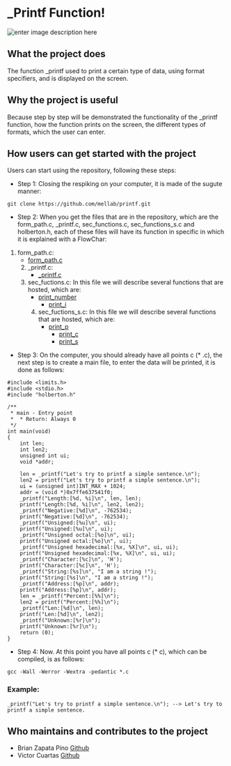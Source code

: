 # _Printf Function!
![enter image description here](https://www.holbertonschool.com/holberton-logo.png)

## What the project does
The function _printf used to print a certain type of data, using format specifiers, and is displayed on the screen.



## Why the project is useful
Because step by step will be demonstrated the functionality of the _printf function, how the function prints on the screen, the different types of formats, which the user can enter.

## How users can get started with the project
Users can start using the repository, following these steps:

 - Step 1: Closing the respiking on your computer, it is made of the sugute manner:
 
`git clone https://github.com/mellab/printf.git `
 
 - Step 2: When you get the files that are in the repository, which are the form_path.c,  _printf.c, sec_functions.c, sec_functions_s.c and holberton.h, each of these files will have its function in specific in which it is explained with a FlowChar:
  1. form_path.c:
      - <a href="https://viewer.diagrams.net/?highlight=0000ff&edit=_blank&layers=1&nav=1&title=form_path#R7V1Zc9s2EP4tfdDU9Yw1BMHz0VfStE6ajtMm6YuHkiCJNUWqFOUjv77gAYoEVhLlECRNJYdNgOCBXeDbA4vlAF8unt6GznL%2BPpgQb6Aqk6cBvhqoKtJshf6Ka56zGt1Cac0sdCdZ3abi1v1GssrswtnanZBVqWEUBF7kLsuV48D3yTgq1TlhGDyWm00Dr%2FzUpTMjQsXt2PHE2s%2FuJJqntZZqbup%2FJe5szp6MDDs9s3BY46wnq7kzCR4LVfh6gC%2FDIIjSo8XTJfFi6jG6fH73%2FNm7uTfe%2Fvbn6j%2Fnr4vfP334%2Byy92ZtDLsm7EBI%2FevGtf3v4d%2F3mCWPdsb6sJjfvrhfB2Rlm9HlwvHVGsay30TMjIZlQimbFIIzmwSzwHe96U3sRBmt%2FQuIHKbS0aXMTBEtaiWjlvySKnrPh4ayjgFbNo4WXnc1pGxcqdjd781WwDsdkRzucjTonnJFoBy0yNse9LQydjJhvSbAgUfhMG4TEcyL3oTy%2BnGyYzvJ2G1bQg4wbBzAdC3y5pT2IBOZsSB%2BT7nHuRuR26SQEeaRTukzmaeBHGQ8Q7drFzHNWq4xrqygM7vM5UmJKfHrqet5l4AVh8lg80Yk10fLLCmcsdYQN42A2PpAwIk87Cc%2FOWtkQzSDJyhj3WJjeWdW8MLM15fs5BY4bXevEFKp51hjirIHv19q0%2BeR%2F06e3%2FwQfHq7unff%2FaOd%2FXthnqjhv2mMGRxO53IHJ0SqGGQIvTqdBSAUrrfwpqVA%2B%2FHVzM1ANZxEjlT9aLXPiFTFuHixG69V%2BfCsjFgW7N87C9WKc%2BJV4DyRyxw6Ago7nznxaGFPekBCGQvpI15%2FRkrEpfUoGw5kGoKNDrOkYQkdjbJHRVCY66qiEjhA8Ig3AR6MGfAS7YAqj4Nqf%2FJBjqq4rZU7ZIqcgRskTZCKneiDImIDaq%2F%2FhtgQZ%2BDZGNxTztphhtcWMna%2B9S5L9PFB1%2Bt%2FwaLcuRiE9mkUJATPhlv4Ui1z7LRLyh0R8uUTUjBLOYhOQiDoAtLYsoFVf%2BdTeZT7vNRiMumd2cul5GDrPhQbLwPWjVeHOH%2BOKzaDI78iEr8l5Tw5rTw%2FSN9gMirwrLx8nIuq885drStzz%2BMrk9dyBSu%2BtnC7vnPRoeTeiP1PoUECESZpmLTg4ii8G9G8KIsv4kI4Vx%2FOIF8xCZxE3J6FL%2BxgjRPncx82Jvaqc%2B0SY2xCJuDGdEmMM4sbEtEdZDyXhBi77GRCEG8wbWrcmDStodhs4QZ7c6Et2eXz8NT4e6lnp6qlw6uqZFXza3y%2FFQuGquLi5LCmx62rGJMD115AT40WghFDZImAWwjZQ4ttrSJcPSpCDJYUYqgT4DGTuKE6N5054kukzvxSgiD622BTUmYQbJrh2Ef%2BDrmBK09YGW5%2B91QxVqmBXCasIotakCWGVbZjYkeoTNcriSccAVqlNGpNGlxxxtQGKJQIK2A51zJh87S7q72OG2SlmWAIvNjZfXK7B6uOVKGtMYCVqZOmaLlOJwkZZRGFLF4FJljty59Qs0H8UEue%2BR9Igt3C7Iw3EpYAeABADlr0IxLCkIwiEREfvqaBBcdzZM%2Fid1TKN3kjsuU7NBt3iIQgPRRBi%2BkoJg7AkBuSLMv2aD3mAz9750C31SGURBcfKjm4pSEBMEqAhZf72168i6QZieMTkNQKUJAWQ16Y0D7WoJD2GlJ4nKPUyMnbEx6ho2xfdjKPt0uSVKla6zrPK0KuqVro08OqlcadW1q3sboGXqFu5g7JDvjealalydgayIc0KcpHLE%2BV6L2eDXXE24G5ZGqotejuOiR2q3TFN1xbYEcPLQL9wB%2FrVcDUohDPol0p9%2BlWL6%2F8W54LSVQVAqXwtpQhTbMFNAh96aQDiyhaH1ZrUBuNku6RC1RI1XJk9IDlwmxiFK5l%2FZdjSLxR6UBtatWgNWogzMDQ8ZH6oAlypkDmom0NTlpmhi3rVh0AgOO1kxKmvfChZTAp37Hjn2YmFO5mk04es3G%2FOKLlVTOFstZzeV7%2BImUvvRWfMahMqIosFmGOBCqxZYID8qrS4D9F7%2FpWs%2Bkl8Fdkl4mNNNLCh9SJpxDdESX00xNeAzQPNEl90zPYXdXB54Ntmu6hjiIjf24GvqVZ54Jt2uwNftUQtqLfUN3idRzHapr7o%2F%2B4r7hgmt%2FgABAs0ijvUYD%2BeoW%2BjMvDodutD3xIo3WSQcR5Y%2FLVwBg4yPown9Tkv2vOxwnt8hdnSBgNBktTpcmUeo73OC6UhZux%2BzS0e1uVJvk%2FD%2BQVaDcr3WoTBmKwquC5Gzvh%2BlrDvj3XkuT5DLN6locd%2FQQds8meQ7gIr1Kd%2FZLo6uA2wpgGspUKiR1psIIXjIxI93OpdvprXmuhhsu9V%2B8AlLPlklwpb0rj94%2Fy0SJEyu2rDm8N3pdjlB%2BlZioHt21Js%2BM2k7kvJ6X4cUY1I4cIadSSarLKCGmE9RBHI25rimOuKe3anbTakfS2e27k7TaKOY1dfV25VybFFJcft5SRTuUlmaKo4yZqMb8HK8XhEkcI62xXXBFbEcJa%2BUl9XtRLxMeCZaJb4SPQLfZ67lFKqkoiLJInkxI3cwO8nS854vQpYGwMNJok8qRDfVU4eopbZwOzdxdMszkA6nHrBY7xxOBo6vh9ETszNu2JOEo9MY056zoh4HynVE3bjqzDtbcocEl4%2FkJRHUpfLgIV5KJGIIWtRHjPGVnX%2BEG8UPBb1r6SCnpgHofuN2v%2BOl2g9k%2FM49Wo8O%2BLMWu5Y4NkmW%2BeL0gPQQiFHhBxvHrA9dFemzb3m2h4ms7rvtOry9W6WdYK36tKeC1adaB5izrw3y%2FepyTpU1fKypd6AqYfZKO806oTZfWjxDFlSM5VwYgFw5ICwJE0qHJqFs8OwtCWTSSVLsT4wY%2FSrLbtSM2CGjC0Ky8Fgxg1xxOfm2oJm9SGOGCF63LonxqI50LDuqVbY6nFEUoBzB2MF2owDTXZTk8ahA3d%2FvAo5MFSNkigYIhvvEQdJSbbCy6ZDfdmuGhISCickeGyvKiQQn1CXlzbShYToFj0uIWEq5VgiTRXXJBoWEuxpP4REctZC5URhGhLF%2BK65LoFBFWy5pmTEMMl%2BWxATivk9ggIjxEmKTggKNiXq21rdjKCw%2BXSH%2FKCsKihszizRlIYFBRbt4%2FQF4%2FXqu6UTzU%2BopFjFNTHU0F%2BnxYwLSat4r2YWWZRsfbpM7nfnucllcHBRL4RMHiaSuzsAPTf3jNYtZbaHnHUopZhAzKp82C43DJXLfGFB0VpM%2FtedVAykepdyitUSFLB9L2aFsEcd5l8zMajoQCHeH17sCpBoixuidIF3yxaSKaEWUinVj1JCUJSBKWwhEacgG8SShVNM5e755ADcDzA5mgrQhp%2Fe6vYGdlzFC9UIv2qPSkWY09JNea76XcOwwqda%2BoB3bFWXERtKR4YBpUwa2Inpr7oRICWD%2BOr%2BXHCynF0g7UVve0c2L0ggPu%2FsbXL3AixY8GsRLNvCn3Nnlfzw5x2KQffVa%2BBrYOUtXq9rY5cUNZzzFQCfNgSzZNYRkgLzTFy%2FPx5stADB1Cw2HpFWoKp6hRyxjeoFbGfQcZC%2F7B02ga92NUp8IHKoDUVBtvCGko1v%2FxxwW6IbSC0ekmgd%2Bien2zZkv1KHPf8NEOjrwmBO8Re462kxDIKoaMfHS%2BXvgwmJW%2FwP">form_path.c</a>
      2.  _printf.c:
      	   - <a href="https://viewer.diagrams.net/?highlight=0000ff&edit=_blank&layers=1&nav=1&title=_prinft#R3VprU9s4FP01mWF3hkxsxU7ykYSUdpeldGgLfGIUW7G9KJaRFfL49b2ypdiOTAilpinJDLGuHrbOlc49V6aFRrPlGcdJ%2BB%2FzCW3ZHX%2FZQqct2%2B4NXPgrDavc0B10c0PAIz83WYXhKloTZewo6zzySVppKBijIkqqRo%2FFMfFExYY5Z4tqsymj1bsmOCCG4crD1LReR74Ic2vf7hX2jyQKQn1nyx3kNTOsG6uZpCH22aJkQuMWGnHGRH41W44IldhpXK4%2Fra7p%2Bb179s%2BX9AF%2FG%2F779eL7cT7Yh5d02UyBk1j89NCrNfrO1sRf33w9fXgY9MbOOjq2lTMfMZ0rwNRkxUojSHwAVBUZFyELWIzpuLAOOZvHPpH36UCpaHPOWAJGC4z%2FEyFWanXguWBgCsWMqto9J6iASNmce2RHO6TWGeYBEbtmrzwrZ1haLQq%2FM8JmRPAVNOCEYhE9VpcUVisz2LQr0IcL5YAX%2BBkZvriCKRj%2BKNCW0C3CSJCrBGeALGALV5Gdslgo2C2Y2TCgOE2Vo1LB2f1mV8jWmyUuq6cRpSNGGc9ui3yH9P3upluppm9PkOu%2B2I2PhAuy3Im7ru0rRykOsnqqvCjtaGUKS5u523m9p2oXzuAP3zW1k3L33DX937Vpap%2FG%2BtMZ7FW%2BsNBBOcM1fDFlHAIp2GRRWjoX387PTU4L2WwyT%2FfgsyopTfse8bw6Upr0na7TaZKUkFMhJeSYpLQhqjIrOU2xUt9AnxMx5zHYjo6tvzZY1MaSzouxJxaEhF4d9gO3h3CjAcGtBoRuHfb2W0YELXdL4N%2BC7N3GG%2BYnqqBiGgUxXHsAEQH8hhKFCPTriaqYRb6fcxRJozWeZENJbyUsikU2D2fYck7lWEBLqQr2DaJva9bR6FuWgX63Bny7MfB77zEGWPvKWMs9qCBgmTqWqgAg8zc%2Bu0sgtTrSkWEksUiIl1%2FhWpoCXZrIy4Qzj6R7hIkJ9u6DzKGf54JGsd4S2%2BHDkd86CnOzjxLQJXv%2BaXBzoS1qQ47ddoztZbt15OY05dF3qXetvUXWgSleU2U94jsS%2B0dq87hUxpgJZI5uILLAoVUAfU8ioIt%2BUgS4jcUhU4GNY38H3vsk8AeThW%2Fj7TgmL70t3jb6HTRElpG4kd3bjirdlmpOl2rkrLDShRjmW%2Boki7fluqJbVtL9fjHlae88S3mHpShsU1xrlksTHGue%2BxQnc%2Fg90TIj1cpC62PdCR6i3M9kzLrRQWzDePS1wwBV0yiVQ%2BFdQz0lgDDHlBLKAo5nMgcgPAKMZeJQrbssKp5nmCXRB%2Fd1GmlK3PoU2%2B8NJp1GU%2BxuNcW26xjeeVPGcZ5XQtVjVbsKtnbkbBnI1y3tKWULL8RctHEcMwGbicV3dikvpGQqVwTFE0IvIbuTDcDM88nmSSDh40eS54KN5n1b0nRgeqPWGU3JUtsUQjvjAaETtiiHgswAFSHj0Rp0PqYZAfsn8r0T2D15WB55hgfzM%2FJKLChFgiIuPBELoFDano3wvLMnfz%2FjOm3bm%2BbVHS5ZzpY6p0G9%2Bn2sh8gnpHoVq8IYaHOEULwIaHdKHy0I9Lh5nDPGBf%2FiVamZOkl58vmN23Yrr9rgIh%2BxWMobiF%2Bxus1Djfyh7hIOF9Mjj8VZHJH0AT9%2FlxPqdrtdK%2FXfx%2FnT9usgqy5FtgYNHUElH655r7N6%2BHxz%2BeXjdOktbBwcmwrlgh0C%2Bgaq%2Bzrk6QMKy66gj2rSAPRroIdi8Xo931fF%2Fyig8Q8%3D">_printf.c</a>
	   3. sec_fuctions.c: In this file we will describe several functions that are hosted, which are:
	       - <a href="https://viewer.diagrams.net/?highlight=0000ff&edit=_blank&layers=1&nav=1&title=print_number.drawio#R7VxZd5s4FP41Pk0f7MNiMH7M4jRpOpnMSTtp5iVHgAxMZOQKObbz60diMYsUbCfBps70Ice6CIHu8t1NtKOfThZfCJj6f2AXoo6muIuOftbRtMHQZH85YZkQVNPUE4pHAjel5YTb4BmmRCWlzgIXRqWJFGNEg2mZ6OAwhA4t0QAheF6eNsao%2FNQp8KBAuHUAEql3gUv9hGppg5x%2BAQPPz56smsPkygRkk9OdRD5w8bxA0kcd%2FZRgTJNfk8UpRJx5GV%2FuLpd36Nuj%2BeXrX9Ev8OPk6vv1391ksfNtblltgcCQvnrpUfRw%2FXByA%2FqPnj%2B5OA%2BD%2B8dv2dJPAM1SfqV7pcuMgdBl%2FEyHmFAfezgEaJRTTwiehS7kj1HYKJ%2FzDeMpI6qM%2BC%2BkdJkqB5hRzEg%2BnaD06ob7S182wjPiwJp5qYJSQDxIazafypVvsKArKfe%2BQDyBlCzZBAIRoMFTWaFAqpfeal7Oe%2FYjZf8WUtYFUdyyHVBBHjm3OevmfkDh7RTEDJkzEy5zdoxDmrJdZVs78RCIolRQESX4cWUUfPZKw%2FnlcYDQKUaYxI%2FVXQNabn91W%2BGKpdm6aW4txidIKFzUMj67aqaSSjHISofz3J7VzEj9gi33lbeLSm412iGajSmazfP867h7cfXjavjLNuiVbxk3Z93%2BvsxGLgvjg8hCvvu9CaPutQuyCDvcMk0w4cDk0ZhTShYbFFHNxxN7Fq1HtDJGMXg7B5MAcWS4gOgJ0sABEtwDKPBCNnCYeCCRgx97ZBB6bGTmo%2B%2Bx%2BLt9EQ%2FHlgMdR4aHtmX0DaVBPOwrZTyUAqIiAUTrHQBRvgUxjhiF7v%2Bui4WTFVnpyg6d1w%2FbnX1X%2FrlUqD0fXdt%2FgOnV5UpWu8VHuAjoT357z0hH94UrZ4t05XiwzAYh2%2B%2FP4uC%2BOMhvikfZXVJAfB0017m%2FtdCsvxGI41uPCQHLwoQpDkIaFVa%2B4YQCNBhldTOHlaSgMn%2FwpumZMufqmLxvrpyrjW%2Bkr3X8LkCLw30K%2F6WosXfhLmVK2Is%2BhLOJDclR%2BFlQcYYPU%2F5zSrADow38jA2cRy9W%2Bz9nFAUhzGCp4gbG0JS7AXcwtJUm3YBuGCVp9HUJtAx3GReLovq9QrG6LHEze29NWKwIorgMpzP2%2Fsf8ztimw5hXJuJBmU3Yrzg8S67lJpZrsMyaAAEIQYQ9AiZs4hSSgL0%2Fj7DK127yC2v9frCAWR2pXQZXzUPVwYa%2B3GzK4MR4%2BwAMbtPyjdEqg1NFiztMWdQlfi2RhVhKK6WhKE1Dc0poR1MZzm2clbYnOVSt9cmh1VBuKBXG8BDtwtgQo6xW2YVYKgtXfr4bRwRrDaIkh%2B2MAqosER%2FIjGJoDnSwywpyX9u35x4IoriHkcButj1a5qlQyOJMCByAjtMLk8B1E5OBUfAM7HgpLqw0dWTrGicd44yvxawkygOtppjPkpAS8%2FWBLjC%2FL%2BG91hTvLYH3Dyw0dnxAjj51P32uDXgPJ32s2oRh7NsmJFXEa3yYNqGrFS%2Bd9dkLzNd3aROqGDMdLCBVi2S7BCR5SbZFIdK7FE5re1XFoEnKDkUuvR3lcWIRa%2BUdjpI0goVRiqp87mS1x0%2FKh3EaxgsV4JLTkKUXzfXiRW8uCqLULtKEhmIspcnC4yegemOE51zatAfCEFOmcjh8KPYQERxzDETAhuiG4RWfwMgk2WwCa5CMnmCCbo2GVqaIXIbMZRtNcX%2FL7A4iG8%2BLqBUT2AUfk%2BAZhxSguKHjHvOjX9yt8K5f4AgiS5p9pc5Soa%2BUd5le6CyxQaEkeba9yaxHu01TvzWiy2jb9Y2Ezo3eLxuuWo3ikg2ld%2BVaISzEliotZCk9pfAvu5otm4C9sOy2fa3qU433bTxJJZi5%2B4JuJ%2B9U6jWltXSpAziIaEmzym0mTesZIubvNIHTPk6iYKhlxdeGfYH5TSUK0uCsTS2Hd4lVXw5BNwhVDbnw3j1UlT58g8jnA4lisE9RiK5CevDtDefeXtthEKBmU9G8CElWtXaxww6DlPmawPw7P2AM1pRYieNvC9wkTG%2BBj3h%2FgRiVSp4mq27v1EmIxSSB83vPyUi6Dht2ecranHzMqnwkSbM0a2tKPFue02lx0rb3I4J16v%2FaQtduMkIBxqtosGlGaOlmeaFBpdrwQg74ijxNXj0VvWrrD7T2VN0qaWzPZIF%2BvdbGI3nVojlVljS6G6nZvqoqYFUK%2Bf11x1ett83Xjfr5VrZD%2Bfw3lynqJCRt6idB6Hkn%2FuRCetovrmCfyIoXO2n1NxCdKpVTsarobKWHYgcNOds2nX9pDicGIk7UfCmyrzRNPHVBIJ0RbiZHgbSE95tawbDa4lTEmp3MCvSmQk7JJ5Mt6S83AEGt6y%2BL%2BVg76qUNKH7127jmDlawYf7xf%2BLN8%2F9CQR%2F9Bw%3D%3D">print_number</a>
	       	  - <a href="https://viewer.diagrams.net/?highlight=0000ff&edit=_blank&layers=1&nav=1&title=print_i#R5VpbU9s4FP41maGdKeNL7DiPBALLLqUwtFD2hZFtxdYiW0FWbvz6lWz5FpnEYWOg2zAk1pEsS98537ko6ZnH0fKMgmn4lfgQ9wzNX%2FbMk55hDIY2fxeCVSbQbdvMJAFFvpSVghv0DKVQk9IZ8mFSG8gIwQxN60KPxDH0WE0GKCWL%2BrAJwfWnTkEAFcGNB7AqvUM%2BCzOpYwxK%2BR8QBWH%2BZN0eZj0RyAfLnSQh8MmiIjLHPfOYEsKyq2h5DLEAL8fl7nx1hy8e7bM%2Fr5Mn8GP01%2FfL2y%2FZZKe73FJsgcKYvXrqx6OL66vrxffbu%2FDIHT89TU%2B1%2By8ShTnAM4mX3Ctb5QBCn%2BMpm4SykAQkBnhcSkeUzGIfisdovFWOuSBkyoU6F%2F4DGVtJ4wAzRrgoZBGWvS33J3FIyIx6cMM4aaAM0ACyDZuXpi02WLEVid4ZJBFkdMUHUIgBQ%2FO6QQFpl0ExrsSeX0j4d9Cyqajihu%2BAKfoo0RbQLULE4M0UpIAsOIXryE5IzCTsOt%2FaKMAgSaSiEkbJY0EKMbqwcNE9QRgfE0xo%2BljTt6Dj94vbKj2O4Zq2vbMa55AyuNwIfN7rSAZKH5Q3FxU%2BS1FYoXJf%2B%2B%2BaarQbVVOKkurYGnWlcJinYly0DITPPZxgsvBCrutDEMeEcVsj8YO4B2AUxHwghhO%2BpxEGLsRXJEFiABfTbK%2BjKUExg3Q857gnr6JUe10Ytgq%2B1QC%2BbXUEfn83jwWxSxZVZ5UKeEdIKHrm7ABYCGP%2FSMQaLvcEQ5CnaCwjhmjAJWI%2FJUnE9b24PrRk62RZ6TpZVRpXkCKOAaRS9nqvt8kqt3qzLYrLZa2dnnzClTDC0k5Mc1DjrG6vsTHbj7yrGrbWJirCb0H%2BQ63yMsz6tJnTV6bl2gWryrCUMsnLy19%2FqlWLrfwim7A04wLg11u2pVj2nPAbuIlQvrYHdDAHDxglYpW8HdCecZxd8vfP0wfvU2FTFS5wWrO6LedOxYNxaosjQX7EE6Yj2REh38%2FiOkzQM3DTqbTcz6QAWqOedSLm4qE8keGlS6czrGvDMA4txQvpwwZrNvYQA77eRtxVnH8bna6uf%2Fx9Gfr0bFDs4SMkTmuU36NPsdVMqhENrVl9e0%2BcNi2yoorzeDrjyz3qGTaIREYUu4n4yLjipcDZWPDC5SyyA1b0If6fzsGne%2BC7PqgzrZFieTjnqAOMISY8qkeCLhV%2FX%2BurBIKt%2BRtawryo0tWkbDKBtuc1JWX%2BYOhqu0eZHZIyY5CTMHfxAzU10B2rITfoipTOe3AwTwfy61bpQMy3%2B7McKJr3%2BRyiUd6WtvL7uuZ7XrRvLZ104z0Zny%2BzQnmvIG4WLeNZ5EJ6gD4JucGB0%2FSN3KXEg6Iy2kZIF3iPQWoz32YMo%2FglYlrir4mYdvqSpVlFnr26JGy%2FHkT7egNd7aZUviu6Dn%2BLGKobbTllvSunDEUbnw%2FSrDInlsgxCzZ5TWyq62JraKsxBuq%2BBQdNjBnaAxN0eb5g62vpZcMBg250xIwNplBTxjj2N%2BDd5ijow5znONoa3kM1mx80wG125YhU0%2F%2FFHdHLSXobP%2FRW2XzjKlXL%2F0100Tiu%2F56qULOstDzKi6q0gOICbb3MUv1USCJ31iK7Ws%2BiHA82lzeuY%2FWtMiNWfE9bVbU%2BczYaipumQ2enKx%2BlHjrfw0RB%2Bh2Oe%2FaPvaHXC0vTdhTs%2B2952PORviXrzif128aHt6r9Nq2yVen3KxV8%2B6eRabdIa9%2B04FNP6i7J%2F9SFrZ9YD1Xszf24MN4sf4OQfRdR%2FpLDHP8L">print_i</a>
		   4. sec_fuctions_s.c: In this file we will describe several functions that are hosted, which are:
		       - <a href="https://viewer.diagrams.net/?highlight=0000ff&edit=_blank&layers=1&nav=1&title=print_p#R7Vlbc%2BMmFP41nk0e7LF1s%2F0YO%2B72st2m43TTfcogCUs0CLQI2ZZ%2FfQ8CWZLlXBvPTlvnIYGPA4jv4xzgpGfPk%2B1HgdL4Vx5i2rOG4bZnX%2Fcsazz14LcCCg04U0cDkSChhkY1sCQ7bMChQXMS4qxlKDmnkqRtMOCM4UC2MCQE37TNVpy2Z01RhDvAMkC0i96RUMYanVjjGv8RkyiuZh55U92SoMrYrCSLUcg3Dche9Oy54FzqUrKdY6q4q3i5%2B6m4o58evI8%2F%2F559Q3%2FMfrn9%2FKWvB%2FvhNV32SxCYyTcPnRe7z1%2Fz7c4plg5afFncRrdp39VDrxHNDV9mrbKoCMQh8GmqXMiYR5whuqjRmeA5C7GaZgi12uYT5ymAIwD%2FwlIWZnOgXHKAYplQ06rnVBMdaPbMgo1dxnMR4CdWaQSUSERYPmHn7FUFb8A8wVIU0E9giiRZtz8OmX0Z7e1q7qFg6H%2BFFMOOFEv4YNnRo2ZbUbeJicTLFJXr34AHt5ldEUrnnHJR9rVDF09CB%2FBMCv6AGy0Ty7c9b6%2FFGguJt29Qo8teNcrYLNDEkVHlVpvaK6cGihsO6QxPxPfo%2Ba2vWarChtWmFsJBquySbaQC52BF%2BSaIQbEBYoxL2DGc3as%2BiJKIgSHFK1jTjCIf0xueEWUAsNBrnaWcMInFYg0sZy3HeH8xLLcthtPVwj2iheeeSAvrdWEIU59vmhGoBKAh5oLsOJOIKpCFV%2BoAATygKMtI0BFQx3NVwVsi%2FzQRTJW%2FqvLANbXrbaPpumhUbrAgwAEWBjt1KHtE12eEq7AXRzIzw43ak%2FW2satT02wba3jgnPrzTa%2FmWXQw0P52UAeDwbDxY9ntcXXk7owL8qKiYVa6UPb49x9OO22dmFDQA9b7eM%2Fw27e2fWRre1Q5fJYipi4%2Bam%2BWLd63nJeRgPYf6lrLDSrQ59t%2BRnaERT37Cix8LkIs%2BgBDRXdagR%2F0VyghtNA2PWte%2FvZQkpYmtq2OArh4ZRy%2BodPweBdKfCzKAKfuSZzxV%2FRNMKNP2KvRsvI4q9bho%2BAhKg%2B9fqDPK7UYEfkXluvu%2Bx2UL5v8eZH6u%2Bagk6EelNTs66YDRbp0H0xse%2Fu5nFFd9C7P5D9Cvv6YF3B%2F1BswO7vDeyuSCgiN9%2BnZI74T%2Fxf%2FwB%2FOp8P5dPgvkX%2FZYLlD%2FsE7AF5CCm%2Fc46v3VYBZeQ%2BfqfcSCRC9Mg0JCUOdqMDgFcgvh1JLMPdFGNed9dxrNVYu4WVWpilO%2Bv6atC%2BinjVwOy%2BwUXVbbd7kq1fzuz%2FBxv%2BLTJDzwkyQ9z0zQU5Hivs0lyq3cPGhZ7kfLo%2F5RZWOSAUPsDoynksN1c77Wy4pYdWeP0gZrVbYC9TLuZMyCsdTfzg8oZeMXLf93LS7aYp9GqmVpziVk3gdZRYs7EjxL83Q2U47KB3LCk2OsP2GDB1U67y5fmnX%2F3ywF38D">print_p</a>
		       	  - <a href="https://viewer.diagrams.net/?highlight=0000ff&edit=_blank&layers=1&nav=1&title=print_c#R5Vlrb9s2FP01BrICMfSwJPtj7Hhdt2xNkG1pPxm0REtsKFGl6Fd%2B%2FS5F6mXJsZPWDpA5gEMeUnyce8%2B9FN2zJ%2FHmI0dp9CcLMO1ZRrDp2dc9y%2FJGLnxLYKsA03VthYScBBqrgHvyhDVoaHRJApw1OgrGqCBpE%2FRZkmBfNDDEOVs3uy0Ybc6aohC3gHsf0Tb6QAIRKXRoeRX%2BGyZhVMxsuiPVEqOis95JFqGArWuQPe3ZE86YUKV4M8FUklfw8vBp%2B0BvHt2Pv99l39E%2F4z%2F%2B%2FuvfSzXYry95pNwCx4l49dCxl14OPqPxZerN7m7Q18n3b3eXjhp6hehS86X3KrYFgTgAPnWVcRGxkCWITit0zNkyCbCcxoBa1eeGsRRAE8BvWIitdg60FAygSMRUt6o55UQ7NjuwYd0vY0vu42f6aY8ViIdYPMPGoLQqyAGzGAu%2Bhec4pkiQVXNxSPtlWParuIeCpv8FVrZbpriHBYuWPSq2JXXriAh8n6J8%2F2uQcJPZBUuEpt2ErY1DirJMGyoTnD2WopC9Sw%2BXzQtC6YRRxvNp7cDBw2BQPlZrGVpz23VLMx5rtRXmAm9qnLaJL1o9rUAdg4a6uq70XPSIalIeGD9uqU43MVuWahmpya3VNArQnMp%2B8SaUMbe%2FoGztR2DrPkoSJsDXWDKTzyBKwgQ6UryAPY0pmmN6yzIiOwDM1V7HKSOJwHy6At6zhqRaHB9rnr22KFmtke90kO86JyLfelnEwnTO1vVglQPQEDFOnkAdiEowCa5krgHclwohfstiShiygjdEfNEikeWvstx3dO16U2u63tYqt5gT4ABzjf3EqLffTduGPGC4Ajs66OkZbqUTVn5im15Ds6a7o0a1fP1UPW3tDGQZu%2BLvG7WPZTeHVTG%2BNSxYF21r3XLJZPuXvzur08itUFADVm5cEvx6z24ngBWDB8AjOKxtRi5WaEZJJlcJ9ZD3rIkqwveHdOb%2FUvpUTQsgf9H05SKo%2BDjJfXEsgwSBA9OVbohJEKi8jjPyhOb5UEYRZ3ICnXHPuZZjQSrPdHo5ZdDZSQCW1XdaUcgcdXizdaoc4L23g9P%2BA9ERByf3TAen5xZZM8WnJF3Ccq96lotieSJK5pn8J5OsFAvJqXOpVMYcEDcUXdop8jTQiSjFlEG6jqUOaoG80VaL8AcPZmSDi7cls33aWiyw6%2Ftdp63AG80N44RiMwdOM3I77YxvWuc8b43%2BF1pzj9Ta8C215rZMQaCalwCcwdovfJWXCq11ZqWmMQ5KpSENbMKriNcljZHr2cg9ozSsN5eGecS7yDvQxvBIbZhGt%2F3OI45hyxZrDp59YSpFlNlIfROFmp0CKVMPZz6Wb%2ByHRDJH%2FmOY2%2FHzUlCS7MsrjvzrEo%2Bbf%2FSVQQ1XnzOKyrbfXFTtE8V7FFVxQ3tYVdZbqqpYZs0aHy7y150i8ciXn1xfY6mnd5xvBsaR0rBPJo329cs0CZ7h%2B5g7yldeNP58vm2r%2BZ5pj5x%2B8XNHjXK3i%2FFh33v5lRdUq98P1D1C9SuMPf0P">print_c</a>
			     - <a href="https://viewer.diagrams.net/?highlight=0000ff&edit=_blank&layers=1&nav=1&title=print_s.drawio#R7VpbU9s6EP4t5yEzlJkyvsSO80golLaclg7toX1iFFtxdJCtVFZIwq8%2FK99tiSRcHGbCYRiQVrJk7erbXX1yzz6Jlh85mk3%2FZgGmPcsIlj37Q8%2ByBkMX%2FkrBKhOYrmtnkpCTIJdVgityj3OhkUvnJMBJo6NgjAoyawp9FsfYFw0Z4pwtmt0mjDZnnaEQK4IrH1FVek0CMc2knjWo5OeYhNNiZtMdZi0RKjrnK0mmKGCLmsg%2B7dknnDGRlaLlCaZSeYVerj%2BtrunFrfvx8%2FfkD%2Fo5%2BvLj6z%2Fvs8HOHvNIuQSOY%2FHkodn408foy%2FvBbXT66XYaju%2Bvz86Koe8Qnef6ytcqVoUCcQD6zKuMiykLWYzoaSUdcTaPAyynMaBW9blgbAZCE4T%2FYiFW%2BeZAc8FANBURzVuzOeVELZttWHDeL2Fz7uM1%2FfIdKxAPsVijjcqqAAfMIiz4Cp7jmCJB7povh%2FJ9GZb9Kt1DIVf%2FI6xsK6a4ghcWij0qbUvVLaZE4KsZSte%2FAAg3NTthscjVbsLSRiFFSZIbKhGc3ZagkL3LHS6bJ4TSE0YZT6e1Awd7Qb98rNbiWWPbdUszbmu1O8wFXtZ0qiq%2BaHVzBOY%2ByMuriwrPZgHSaQ3LfeP5ptLuE%2FdNoMbdEjX2jlCjndx6Gx5MYwv9eA8gaTcuTMVF1HNGpOdA0fgrlRhff15cqD5tyqLxPNnsz5oeCpzbGYoIlX7hHNM7LIiPNF4PURLGUPHBGJjrXR9MSeIQam5V%2B5Fa%2F31f4w0R9ia%2Bzhu6vofHkw69oWM4DW9oDTTu0NC4Q%2B8F3OGaTdew%2B2kc%2FB%2B4LNdrBi5r%2BNqRyxzsm7v0r%2Bjn%2B9vv5%2BfHZ8NrfuGLy9%2FfALHbuUt3R95y3UvWTEGgmnlJQ7FKU%2Beb0NOEADYBBAMdBIbuwEZdQsDutyHgKBAYahBgd4UAq%2F8aGx60yle%2F5PNHTlH9nQ%2BXVj4sG7VVXusaKKazI6Skjx5zjla1DjNGYpHURr6UgmrzeIPm5nGc1hF3Q39rQ3%2FHcdb1h0L2xtVuK5f%2BdNgXKm%2FifpT%2B7gfm2xmKY2%2BZoXQX9vbulPAwf7HFic3cFdGx7i1rtrhDN5QkEpjgDFwKrz4acyiFspQhlvTsY7XNnyIoG4dREThdFElYxONE%2FoNxQRUHMCi8qSE7H74rzVAzPaSPM1kEQyBKMWUhRxF0nGFOYM3yyNBsu6waNsNyiQtaVAPTyQS7vvYgEQyGY6OKAQr8tt03D9MqVtNbljRLDaaWDqZuVzDdu%2BT0Yb6kidI1geK1UKrSkW10LThs%2FAMzA1eKQBnCAKmpwMyQ1kbs4cHsxn9X5rmHUCufNHXY3AAvlMyyW4MUZ88Igy%2BPr3YY7BtbhsFS%2BOJG9RSj%2FsaJonLQg2hpuU2gSG0RH9HjvCEiQZChDyfkHo3ToST%2B8hQPxnVGkgeCsQBwSeUPu9K%2B1fJutoYm6WuUb3Wl%2B6Gi%2B69sT1U%2FGDRUb3nqmc%2FepepNdd%2FvY2AxNfnfw8zDqzH2av73Voyh7zh8TWuYqjWKZDoN0M%2Bj69vJrudjfbI79py%2B02my26ZiNeHA0%2FiklyDN15hdq3iJEPfPXH5XMDqI5%2FRdVdVlSDthCTqwSOtWt29q0iMdOd7Z8aNwRG8gRLtWi%2FnyvNcN0ZbKiimab977WMrNYHqGj5ah%2FJDpaELZQp74xRGKYybAlbL4pn4ZSPFE2pGiMaaXoHPZAcQ8W2xmGsxP73BmoU4TpuKbqpr2Hd3Od7rS%2FiO%2FaMB0zBb1cJwKoGHKOLlnsUA0pbKDY%2FkFl4SGvL4jvmKy7NYuZciXRPzKYSHLKTuekeVQq%2BhxWVnVKjUq5qUZ8zUbVTXlBtMVsscR5gpj3b5OMdvOMHv%2F%2FCnrYeobhmoM5BlHRu2naC2GzbIYZdjHEvrtWV%2BYb9cbTMcqtXhCBiPAHuHwsjfJQYOOlFxGtobDlLnQBOC9iAjlLVwREawj9dRm6lKkJ8QEqFbfTWaGrr4%2BtU%2F%2FAw%3D%3D">print_s</a>

 - Step 3:  On the computer, you should already have all points c (* .c), the next step is to create a main file, to enter the data will be printed, it is done as follows:
````
#include <limits.h>
#include <stdio.h>
#include "holberton.h"

/**
 * main - Entry point
 *  * Return: Always 0
 */
int main(void)
{
	int len;
    int len2;
    unsigned int ui;
    void *addr;

    len = _printf("Let's try to printf a simple sentence.\n");
    len2 = printf("Let's try to printf a simple sentence.\n");
    ui = (unsigned int)INT_MAX + 1024;
    addr = (void *)0x7ffe637541f0;
    _printf("Length:[%d, %i]\n", len, len);
    printf("Length:[%d, %i]\n", len2, len2);
    _printf("Negative:[%d]\n", -762534);
    printf("Negative:[%d]\n", -762534);
    _printf("Unsigned:[%u]\n", ui);
    printf("Unsigned:[%u]\n", ui);
    _printf("Unsigned octal:[%o]\n", ui);
    printf("Unsigned octal:[%o]\n", ui);
    _printf("Unsigned hexadecimal:[%x, %X]\n", ui, ui);
    printf("Unsigned hexadecimal:[%x, %X]\n", ui, ui);
    _printf("Character:[%c]\n", 'H');
    printf("Character:[%c]\n", 'H');
    _printf("String:[%s]\n", "I am a string !");
    printf("String:[%s]\n", "I am a string !");
    _printf("Address:[%p]\n", addr);
    printf("Address:[%p]\n", addr);
    len = _printf("Percent:[%%]\n");
    len2 = printf("Percent:[%%]\n");
    _printf("Len:[%d]\n", len);
    printf("Len:[%d]\n", len2);
    _printf("Unknown:[%r]\n");
    printf("Unknown:[%r]\n");
    return (0);
}
````

 * Step 4: Now. At this point you have all points c (* c), which can be compiled, is as follows:

`gcc -Wall -Werror -Wextra -pedantic *.c`

### Example:

    _printf("Let's try to printf a simple sentence.\n"); --> Let's try to printf a simple sentence.

## Who maintains and contributes to the project

 * Brian Zapata Pino <a href="https://github.com/brian-1989">Github</a>
 * Victor Cuartas <a href="">Github</a>

